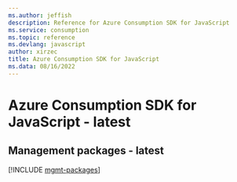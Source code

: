 ```yaml
---
ms.author: jeffish
description: Reference for Azure Consumption SDK for JavaScript
ms.service: consumption
ms.topic: reference
ms.devlang: javascript
author: xirzec
title: Azure Consumption SDK for JavaScript
ms.data: 08/16/2022
---
```

# Azure Consumption SDK for JavaScript - latest

## Management packages - latest
[!INCLUDE [mgmt-packages](consumption-mgmt-index.md)]